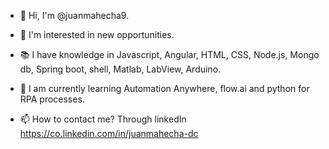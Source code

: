 - 👋 Hi, I'm @juanmahecha9.
- 👀 I'm interested in new opportunities.
- 📚 I have knowledge in Javascript, Angular, HTML, CSS, Node.js, Mongo db, Spring boot, shell, Matlab, LabView, Arduino.
- 🌱 I am currently learning Automation Anywhere, flow.ai and python for RPA processes.

- 📫 How to contact me? Through linkedIn https://co.linkedin.com/in/juanmahecha-dc
